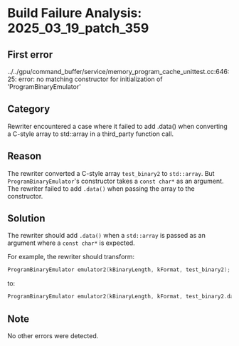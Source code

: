 # Build Failure Analysis: 2025_03_19_patch_359

## First error

../../gpu/command_buffer/service/memory_program_cache_unittest.cc:646:25: error: no matching constructor for initialization of 'ProgramBinaryEmulator'

## Category
Rewriter encountered a case where it failed to add .data() when converting a C-style array to std::array in a third_party function call.

## Reason
The rewriter converted a C-style array `test_binary2` to `std::array`. But `ProgramBinaryEmulator`'s constructor takes a `const char*` as an argument. The rewriter failed to add `.data()` when passing the array to the constructor.

## Solution
The rewriter should add `.data()` when a `std::array` is passed as an argument where a `const char*` is expected.

For example, the rewriter should transform:

```c++
ProgramBinaryEmulator emulator2(kBinaryLength, kFormat, test_binary2);
```

to:

```c++
ProgramBinaryEmulator emulator2(kBinaryLength, kFormat, test_binary2.data());
```

## Note
No other errors were detected.